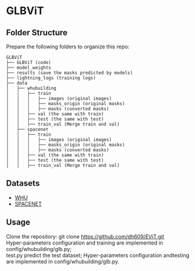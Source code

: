 # GLBViT
## Folder Structure

Prepare the following folders to organize this repo:
```none
GLBViT
├── GLBViT (code)
├── model_weights
├── results (save the masks predicted by models)
├── lightning_logs (training logs)
├── data
│   ├── whubuilding
│   │   ├── train
│   │   │   ├── images (original images)
│   │   │   ├── masks_origin (original masks)
│   │   │   ├── masks (converted masks)
│   │   ├── val (the same with train)
│   │   ├── test (the same with test)
│   │   ├── train_val (Merge train and val)
│   ├── spacenet
│   │   ├── train
│   │   │   ├── images (original images)
│   │   │   ├── masks_origin (original masks)
│   │   │   ├── masks (converted masks)
│   │   ├── val (the same with train)
│   │   ├── test (the same with test)
│   │   ├── train_val (Merge train and val)
```

## Datasets
 * [WHU](http://study.rsgis.whu.edu.cn/pages/download/building_dataset.html "WHU")
 * [SPACENET](https://spacenet.ai/spacenet-buildings-dataset-v2/ "SPACENET")

## Usage
 Clone the repository: git clone https://github.com/dh609/EViT.git  
   Hyper-parameters configuration and training are implemented in config/whubuilding/glb.py;  
   test.py predict the test dataset;
   Hyper-parameters configuration andtesting are implemented in config/whubuilding/glb.py.
